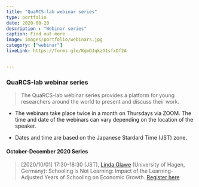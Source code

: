```yaml
---
title: "QuaRCS-lab webinar series"
type: portfolio
date: 2020-08-20
description : "Webinar series"
caption: Find out more
image: images/portfolio/webinars.jpg
category: ["webinar"]
liveLink: https://forms.gle/KgmDJqkzG1sfxDf2A


---
```


### QuaRCS-lab webinar series

> The QuaRCS-lab webinar series provides a platform for young researchers around the world to present and discuss their work.

- The webinars take place twice in a month on Thursdays via ZOOM. The time and date of the webinars can vary depending on the location of the speaker. 

- Dates and time are based on the Japanese Stardard Time (JST) zone.

#### October-December 2020 Series

> [2020/10/01] 17:30-18:30 (JST), [Linda Glawe](https://www.researchgate.net/profile/Linda_Glawe) (University of Hagen, Germany): Schooling is Not Learning: Impact of the Learning-Adjusted Years of Schooling on Economic Growth. [Register here](https://us02web.zoom.us/webinar/register/WN_rjQLTFbVRGuL4fCQ4Jkrvg)




